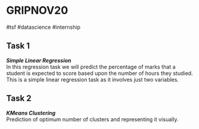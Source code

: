 # GRIPNOV20
#tsf #datascience #internship

## Task 1
***Simple Linear Regression*** <br>
In this regression task we will predict the percentage of marks that a student is expected to score based upon the number of hours they studied. This is a simple linear regression task as it involves just two variables.

## Task 2
***KMeans Clustering*** <br>
Prediction of optimum number of clusters and representing it visually.
